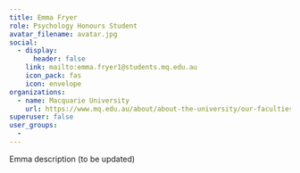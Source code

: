 ```yaml
---
title: Emma Fryer
role: Psychology Honours Student
avatar_filename: avatar.jpg
social:
  - display:
      header: false
    link: mailto:emma.fryer1@students.mq.edu.au
    icon_pack: fas
    icon: envelope
organizations:
  - name: Macquarie University
    url: https://www.mq.edu.au/about/about-the-university/our-faculties/medicine-and-health-sciences/departments-and-centres/school-of-psychological-sciences
superuser: false
user_groups:
  - 
---
```

Emma description (to be updated)
